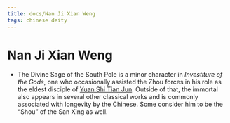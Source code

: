 ```yaml
---
title: docs/Nan Ji Xian Weng
tags: chinese deity
---
```


# Nan Ji Xian Weng 
- The Divine Sage of the South Pole is a minor character in _Investiture of the Gods_, one who occasionally assisted the Zhou forces in his role as the eldest disciple of [Yuan Shi Tian Jun](Yuan%20Shi%20Tian%20Jun.md.md). Outside of that, the immortal also appears in several other classical works and is commonly associated with longevity by the Chinese. Some consider him to be the “Shou” of the San Xing as well.